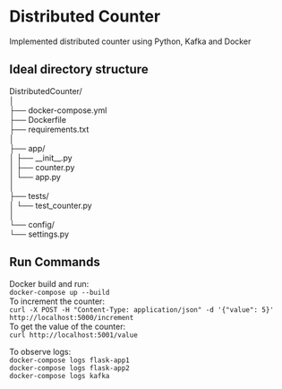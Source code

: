# Distributed Counter
Implemented distributed counter using Python, Kafka and Docker

## Ideal directory structure
DistributedCounter/  
│  
├── docker-compose.yml  
├── Dockerfile  
├── requirements.txt  
│  
├── app/  
│   ├── \_\_init\_\_.py  
│   ├── counter.py  
│   └── app.py  
│  
├── tests/  
│   └── test_counter.py  
│  
└── config/  
    └── settings.py  


## Run Commands
Docker build and run:  
`docker-compose up --build`  
To increment the counter:  
`curl -X POST -H "Content-Type: application/json" -d '{"value": 5}' http://localhost:5000/increment`  
To get the value of the counter:  
`curl http://localhost:5001/value`

To observe logs:  
`docker-compose logs flask-app1`  
`docker-compose logs flask-app2`     
`docker-compose logs kafka` 

